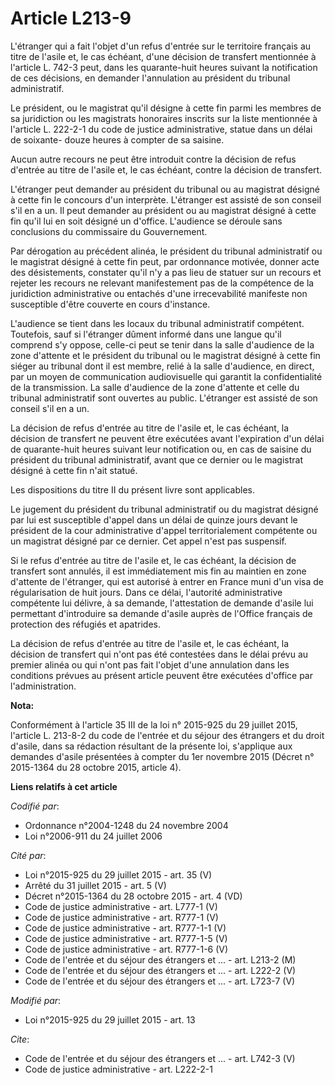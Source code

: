 # Article L213-9

L'étranger qui a fait l'objet d'un refus d'entrée sur le territoire français au titre de l'asile et, le cas échéant, d'une
décision de transfert mentionnée à l'article L. 742-3 peut, dans les quarante-huit heures suivant la notification de ces
décisions, en demander l'annulation au président du tribunal administratif. 

Le président, ou le magistrat qu'il désigne à cette fin parmi les membres de sa juridiction ou les magistrats honoraires
inscrits sur la liste mentionnée à l'article L. 222-2-1 du code de justice administrative, statue dans un délai de soixante-
douze heures à compter de sa saisine. 

Aucun autre recours ne peut être introduit contre la décision de refus d'entrée au titre de l'asile et, le cas échéant,
contre la décision de transfert. 

L'étranger peut demander au président du tribunal ou au magistrat désigné à cette fin le concours d'un interprète. L'étranger
est assisté de son conseil s'il en a un. Il peut demander au président ou au magistrat désigné à cette fin qu'il lui en soit
désigné un d'office. L'audience se déroule sans conclusions du commissaire du Gouvernement. 

Par dérogation au précédent alinéa, le président du tribunal administratif ou le magistrat désigné à cette fin peut, par
ordonnance motivée, donner acte des désistements, constater qu'il n'y a pas lieu de statuer sur un recours et rejeter les
recours ne relevant manifestement pas de la compétence de la juridiction administrative ou entachés d'une irrecevabilité
manifeste non susceptible d'être couverte en cours d'instance. 

L'audience se tient dans les locaux du tribunal administratif compétent. Toutefois, sauf si l'étranger dûment informé dans
une langue qu'il comprend s'y oppose, celle-ci peut se tenir dans la salle d'audience de la zone d'attente et le président du
tribunal ou le magistrat désigné à cette fin siéger au tribunal dont il est membre, relié à la salle d'audience, en direct,
par un moyen de communication audiovisuelle qui garantit la confidentialité de la transmission. La salle d'audience de la
zone d'attente et celle du tribunal administratif sont ouvertes au public. L'étranger est assisté de son conseil s'il en a
un. 

La décision de refus d'entrée au titre de l'asile et, le cas échéant, la décision de transfert ne peuvent être exécutées
avant l'expiration d'un délai de quarante-huit heures suivant leur notification ou, en cas de saisine du président du
tribunal administratif, avant que ce dernier ou le magistrat désigné à cette fin n'ait statué. 

Les dispositions du titre II du présent livre sont applicables. 

Le jugement du président du tribunal administratif ou du magistrat désigné par lui est susceptible d'appel dans un délai de
quinze jours devant le président de la cour administrative d'appel territorialement compétente ou un magistrat désigné par ce
dernier. Cet appel n'est pas suspensif. 

Si le refus d'entrée au titre de l'asile et, le cas échéant, la décision de transfert sont annulés, il est immédiatement mis
fin au maintien en zone d'attente de l'étranger, qui est autorisé à entrer en France muni d'un visa de régularisation de huit
jours. Dans ce délai, l'autorité administrative compétente lui délivre, à sa demande, l'attestation de demande d'asile lui
permettant d'introduire sa demande d'asile auprès de l'Office français de protection des réfugiés et apatrides. 

La décision de refus d'entrée au titre de l'asile et, le cas échéant, la décision de transfert qui n'ont pas été contestées
dans le délai prévu au premier alinéa ou qui n'ont pas fait l'objet d'une annulation dans les conditions prévues au présent
article peuvent être exécutées d'office par l'administration.

**Nota:**

Conformément à l'article 35 III de la loi n° 2015-925 du 29 juillet 2015, l'article L. 213-8-2 du code de l'entrée et du
séjour des étrangers et du droit d'asile, dans sa rédaction résultant de la présente loi, s'applique aux demandes d'asile
présentées à compter du 1er novembre 2015 (Décret n° 2015-1364 du 28 octobre 2015, article 4).

**Liens relatifs à cet article**

_Codifié par_:

  - Ordonnance n°2004-1248 du 24 novembre 2004
  - Loi n°2006-911 du 24 juillet 2006

_Cité par_:

  - Loi n°2015-925 du 29 juillet 2015 - art. 35 (V)
  - Arrêté du 31 juillet 2015 - art. 5 (V)
  - Décret n°2015-1364 du 28 octobre 2015 - art. 4 (VD)
  - Code de justice administrative - art. L777-1 (V)
  - Code de justice administrative - art. R777-1 (V)
  - Code de justice administrative - art. R777-1-1 (V)
  - Code de justice administrative - art. R777-1-5 (V)
  - Code de justice administrative - art. R777-1-6 (V)
  - Code de l'entrée et du séjour des étrangers et ... - art. L213-2 (M)
  - Code de l'entrée et du séjour des étrangers et ... - art. L222-2 (V)
  - Code de l'entrée et du séjour des étrangers et ... - art. L723-7 (V)

_Modifié par_:

  - Loi n°2015-925 du 29 juillet 2015 - art. 13

_Cite_:

  - Code de l'entrée et du séjour des étrangers et ... - art. L742-3 (V)
  - Code de justice administrative - art. L222-2-1

